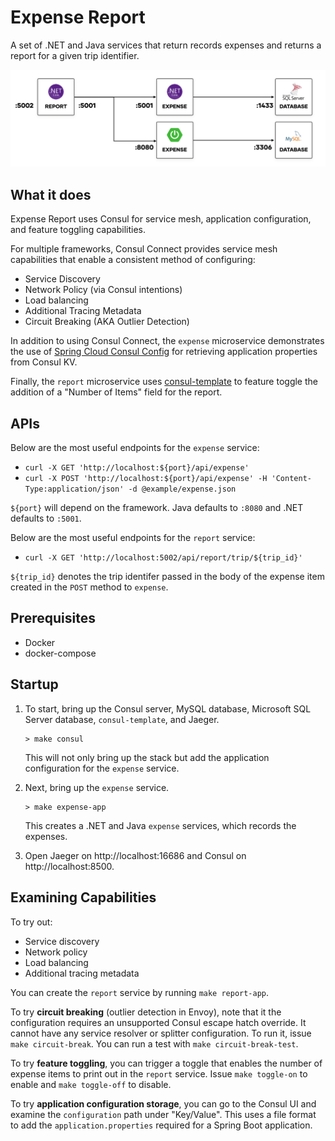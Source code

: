 # Expense Report

A set of .NET and Java services that return records expenses
and returns a report for a given trip identifier.

![How Expense Report Works](./image/diagram.png)


## What it does

Expense Report uses Consul for service mesh, application configuration,
and feature toggling capabilities.

For multiple frameworks, Consul Connect provides service mesh capabilities
that enable a consistent method of configuring:

* Service Discovery
* Network Policy (via Consul intentions)
* Load balancing
* Additional Tracing Metadata
* Circuit Breaking (AKA Outlier Detection)

In addition to using Consul Connect, the `expense` microservice
demonstrates the use of [Spring Cloud Consul
Config](https://cloud.spring.io/spring-cloud-consul/reference/html/)
for retrieving application properties from Consul KV.

Finally, the `report` microservice uses
[consul-template](https://github.com/hashicorp/consul-template)
to feature toggle the addition of a "Number of Items" field for the
report.

## APIs

Below are the most useful endpoints for the `expense` service:

* `curl -X GET 'http://localhost:${port}/api/expense'`
* `curl -X POST 'http://localhost:${port}/api/expense' -H 'Content-Type:application/json' -d @example/expense.json`

`${port}` will depend on the framework. Java defaults to `:8080` and .NET
defaults to `:5001`.

Below are the most useful endpoints for the `report` service:

* `curl -X GET 'http://localhost:5002/api/report/trip/${trip_id}'`

`${trip_id}` denotes the trip identifer passed in the body of the expense item
created in the `POST` method to `expense`.

## Prerequisites

* Docker
* docker-compose

## Startup

1. To start, bring up the Consul server, MySQL database, Microsoft SQL
   Server database, `consul-template`, and Jaeger.

   ```shell
   > make consul
   ```
  
   This will not only bring up the stack but add the application configuration for the `expense` service.

1. Next, bring up the `expense` service.

   ```shell
   > make expense-app
   ```
   
   This creates a .NET and Java `expense` services, which records the expenses.

1. Open Jaeger on http://localhost:16686 and Consul on http://localhost:8500.

## Examining Capabilities

To try out:

* Service discovery
* Network policy
* Load balancing
* Additional tracing metadata

You can create the `report` service by running `make report-app`.

To try __circuit breaking__ (outlier detection in Envoy), note that it the
configuration requires an unsupported Consul escape hatch override. It cannot
have any service resolver or splitter configuration. To run it, issue 
`make circuit-break`. You can run a test with `make circuit-break-test`.

To try __feature toggling__, you can trigger a toggle that enables
the number of expense items to print out in the `report` service. Issue
`make toggle-on` to enable and `make toggle-off` to disable.

To try __application configuration storage__, you can go to the Consul
UI and examine the `configuration` path under "Key/Value". This uses
a file format to add the `application.properties` required for a Spring
Boot application.
